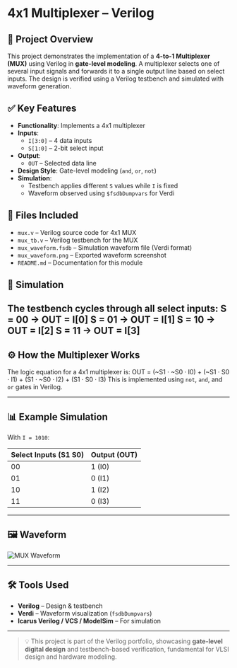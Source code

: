 # 4x1 Multiplexer – Verilog

## 🧠 Project Overview
This project demonstrates the implementation of a **4-to-1 Multiplexer (MUX)** using Verilog in **gate-level modeling**. A multiplexer selects one of several input signals and forwards it to a single output line based on select inputs. The design is verified using a Verilog testbench and simulated with waveform generation.

## ✅ Key Features
- **Functionality**: Implements a 4x1 multiplexer
- **Inputs**:
  - `I[3:0]` – 4 data inputs
  - `S[1:0]` – 2-bit select input
- **Output**:
  - `OUT` – Selected data line
- **Design Style**: Gate-level modeling (`and`, `or`, `not`)
- **Simulation**:
  - Testbench applies different `S` values while `I` is fixed
  - Waveform observed using `$fsdbDumpvars` for Verdi

## 📂 Files Included
- `mux.v` – Verilog source code for 4x1 MUX
- `mux_tb.v` – Verilog testbench for the MUX
- `mux_waveform.fsdb` – Simulation waveform file (Verdi format)
- `mux_waveform.png` – Exported waveform screenshot
- `README.md` – Documentation for this module

## 🔗 Simulation
The testbench cycles through all select inputs:
S = 00 → OUT = I[0]
S = 01 → OUT = I[1]
S = 10 → OUT = I[2]
S = 11 → OUT = I[3]
---

## ⚙️ How the Multiplexer Works
The logic equation for a 4x1 multiplexer is:
OUT = (~S1 · ~S0 · I0) + (~S1 · S0 · I1) + (S1 · ~S0 · I2) + (S1 · S0 · I3)
This is implemented using `not`, `and`, and `or` gates in Verilog.

---

## 📊 Example Simulation
With `I = 1010`:

| Select Inputs (S1 S0) | Output (OUT) |
|------------------------|--------------|
| 00                     | 1 (I0)       |
| 01                     | 0 (I1)       |
| 10                     | 1 (I2)       |
| 11                     | 0 (I3)       |

---

## 🖼 Waveform
![MUX Waveform](mux_waveform.png)

---

## 🛠 Tools Used
- **Verilog** – Design & testbench
- **Verdi** – Waveform visualization (`fsdbDumpvars`)
- **Icarus Verilog / VCS / ModelSim** – For simulation

---

> 💡 This project is part of the Verilog portfolio, showcasing **gate-level digital design** and testbench-based verification, fundamental for VLSI design and hardware modeling.